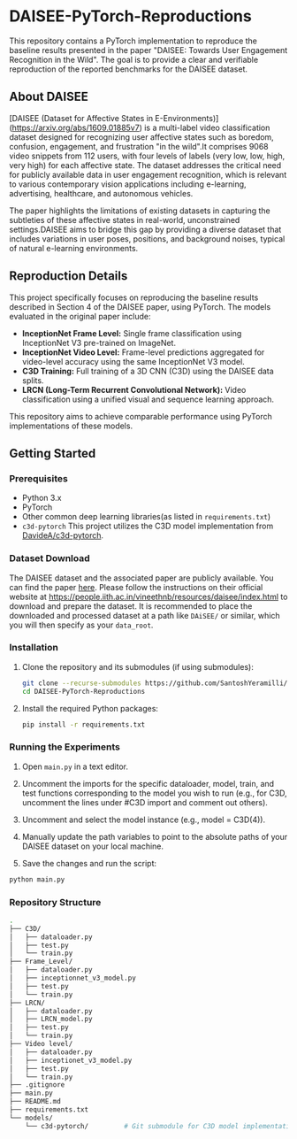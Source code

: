 # DAISEE-PyTorch-Reproductions
This repository contains a PyTorch implementation to reproduce the baseline results presented in the paper "DAISEE: Towards User Engagement Recognition in the Wild". The goal is to provide a clear and verifiable reproduction of the reported benchmarks for the DAISEE dataset.

## About DAISEE

[DAISEE (Dataset for Affective States in E-Environments)] (https://arxiv.org/abs/1609.01885v7) is a multi-label video classification dataset designed for recognizing user affective states such as boredom, confusion, engagement, and frustration "in the wild".It comprises 9068 video snippets from 112 users, with four levels of labels (very low, low, high, very high) for each affective state. The dataset addresses the critical need for publicly available data in user engagement recognition, which is relevant to various contemporary vision applications including e-learning, advertising, healthcare, and autonomous vehicles.

The paper highlights the limitations of existing datasets in capturing the subtleties of these affective states in real-world, unconstrained settings.DAISEE aims to bridge this gap by providing a diverse dataset that includes variations in user poses, positions, and background noises, typical of natural e-learning environments.

## Reproduction Details

This project specifically focuses on reproducing the baseline results described in Section 4 of the DAISEE paper, using PyTorch. The models evaluated in the original paper include:

* **InceptionNet Frame Level:** Single frame classification using InceptionNet V3 pre-trained on ImageNet.
* **InceptionNet Video Level:** Frame-level predictions aggregated for video-level accuracy using the same InceptionNet V3 model.
* **C3D Training:** Full training of a 3D CNN (C3D) using the DAISEE data splits.
* **LRCN (Long-Term Recurrent Convolutional Network):** Video classification using a unified visual and sequence learning approach.

This repository aims to achieve comparable performance using PyTorch implementations of these models.

## Getting Started
### Prerequisites

* Python 3.x
* PyTorch
* Other common deep learning libraries(as listed in `requirements.txt`)
* `c3d-pytorch` This project utilizes the C3D model implementation from [DavideA/c3d-pytorch](https://github.com/DavideA/c3d-pytorch.git).

### Dataset Download

The DAISEE dataset and the associated paper are publicly available. You can find the paper [here](https://arxiv.org/abs/1609.01885v7). Please follow the instructions on their official website at https://people.iith.ac.in/vineethnb/resources/daisee/index.html to download and prepare the dataset. It is recommended to place the downloaded and processed dataset at a path like `DAiSEE/` or similar, which you will then specify as your `data_root`.

### Installation

1.  Clone the repository and its submodules (if using submodules):
    ```bash
    git clone --recurse-submodules https://github.com/SantoshYeramilli/DAISEE-PyTorch-Reproductions.git
    cd DAISEE-PyTorch-Reproductions
    ```
2. Install the required Python packages:
    ```bash
    pip install -r requirements.txt
    ```

### Running the Experiments

1. Open `main.py` in a text editor.

2. Uncomment the imports for the specific dataloader, model, train, and test functions corresponding to the model you wish to run (e.g., for C3D, uncomment the lines under #C3D import and comment out others).

3. Uncomment and select the model instance (e.g., model = C3D(4)).

4. Manually update the path variables to point to the absolute paths of your DAISEE dataset on your local machine.

5. Save the changes and run the script:
```bash
python main.py
```
### Repository Structure
```bash
.
├── C3D/
│   ├── dataloader.py
│   ├── test.py
│   └── train.py
├── Frame_Level/
│   ├── dataloader.py
│   ├── inceptionnet_v3_model.py
│   ├── test.py
│   └── train.py
├── LRCN/
│   ├── dataloader.py
│   ├── LRCN_model.py
│   ├── test.py
│   └── train.py
├── Video level/
│   ├── dataloader.py
│   ├── inceptionet_v3_model.py
│   ├── test.py
│   └── train.py
├── .gitignore
├── main.py
├── README.md
├── requirements.txt
└── models/
    └── c3d-pytorch/         # Git submodule for C3D model implementation [https://github.com/DavideA/c3d-pytorch.git]
```
